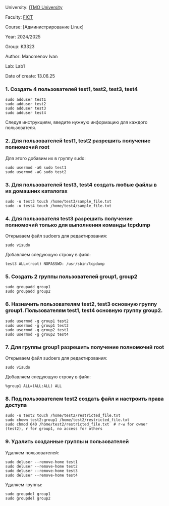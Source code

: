 University: [ITMO University](https://itmo.ru/ru/)

Faculty: [FICT](https://fict.itmo.ru)

Course: [Администрирование Linux]

Year: 2024/2025

Group: K3323

Author: Manomenov Ivan

Lab: Lab1

Date of create: 13.06.25

### 1. Создать 4 пользователей test1, test2, test3, test4

```
sudo adduser test1
sudo adduser test2
sudo adduser test3
sudo adduser test4
```

Следуя инструкциям, введите нужную информацию для каждого пользователя.

### 2. Для пользователей test1, test2 разрешить получение полномочий root
Для этого добавим их в группу sudo:
```
sudo usermod -aG sudo test1
sudo usermod -aG sudo test2
```

### 3. Для пользователей test3, test4 создать любые файлы в их домашних каталогах
```
sudo -u test3 touch /home/test3/sample_file.txt
sudo -u test4 touch /home/test4/sample_file.txt
```

### 4. Для пользователя test3 разрешить получение полномочий только для выполнения команды tcpdump
Открываем файл sudoers для редактирования:
```
sudo visudo
```
Добавляем следующую строку в файл:
```
test3 ALL=(root) NOPASSWD: /usr/sbin/tcpdump
```

### 5. Создать 2 группы пользователей group1, group2

```
sudo groupadd group1
sudo groupadd group2
```

### 6. Назначить пользователям test2, test3 основную группу group1. Пользователям test1, test4 основную группу group2.
```
sudo usermod -g group1 test2
sudo usermod -g group1 test3
sudo usermod -g group2 test1
sudo usermod -g group2 test4
```

### 7. Для группы group1 разрешить получение полномочий root
Открываем файл sudoers для редактирования:
```
sudo visudo
```
Добавляем следующую строку в файл:
```
%group1 ALL=(ALL:ALL) ALL
```

### 8. Под пользователем test2 создать файл и настроить права доступа
```
sudo -u test2 touch /home/test2/restricted_file.txt
sudo chown test2:group1 /home/test2/restricted_file.txt
sudo chmod 640 /home/test2/restricted_file.txt  # r-w for owner (test2), r for group1, no access for others
```

### 9. Удалить созданные группы и пользователей
Удаляем пользователей:
```
sudo deluser --remove-home test1
sudo deluser --remove-home test2
sudo deluser --remove-home test3
sudo deluser --remove-home test4
```
Удаляем группы:
```
sudo groupdel group1
sudo groupdel group2
```
